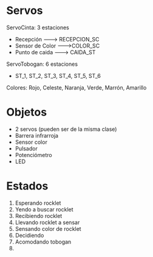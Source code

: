 # Servos

ServoCinta: 3 estaciones
- Recepción ---> RECEPCION_SC
- Sensor de Color --->COLOR_SC
- Punto de caida ---> CAIDA_ST

ServoTobogan: 6 estaciones
- ST_1, ST_2, ST_3, ST_4, ST_5, ST_6 

Colores: Rojo, Celeste, Naranja, Verde, Marrón, Amarillo

# Objetos
- 2 servos (pueden ser de la misma clase)
- Barrera infrarroja
- Sensor color
- Pulsador
- Potenciómetro
- LED

# Estados
1. Esperando rocklet
2. Yendo a buscar rocklet
3. Recibiendo rocklet
4. Llevando rocklet a sensar
5. Sensando color de rocklet
6. Decidiendo
7. Acomodando tobogan
8. 
